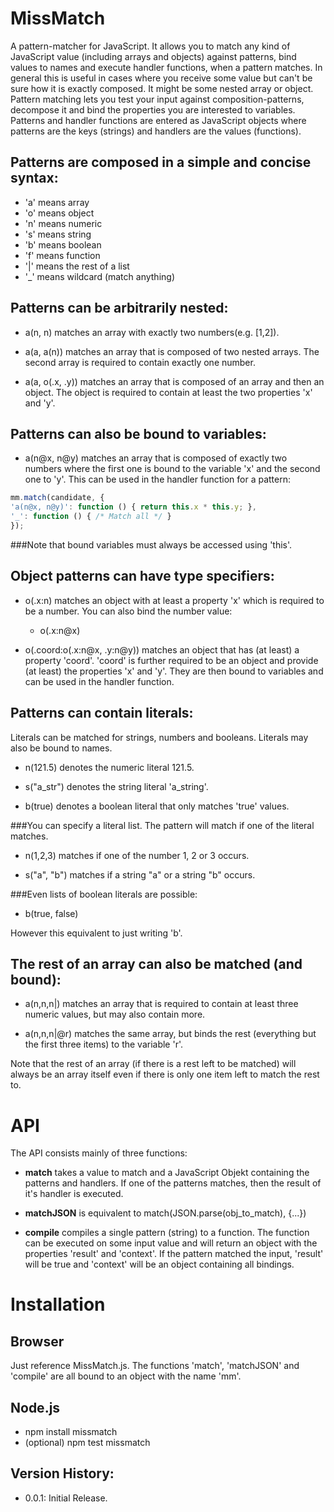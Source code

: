 MissMatch
=========

A pattern-matcher for JavaScript. It allows you to match any kind of JavaScript value (including arrays and objects) against patterns, bind values to names and execute 
handler functions, when a pattern matches. In general this is useful in cases where you receive some value but can't be sure how it is exactly composed. It might be
some nested array or object. Pattern matching lets you test your input against composition-patterns, decompose it and bind the properties you are interested to variables.
Patterns and handler functions are entered as JavaScript objects where patterns are the keys (strings) and handlers are the values (functions).

Patterns are composed in a simple and concise syntax:
-----------------------------------------------------

  - 'a' means array
  - 'o' means object
  - 'n' means numeric
  - 's' means string
  - 'b' means boolean
  - 'f' means function
  - '|' means the rest of a list
  - '_' means wildcard (match anything)


Patterns can be arbitrarily nested:
-----------------------------------

  - a(n, n) matches an array with exactly two numbers(e.g. [1,2]).  
  
  - a(a, a(n)) matches an array that is composed of two nested arrays. The second array is required to contain exactly one number.  
  
  - a(a, o(.x, .y)) matches an array that is composed of an array and then an object. The object is required to contain at least 
    the two properties 'x' and 'y'.  


Patterns can also be bound to variables:
----------------------------------------

  - a(n@x, n@y) matches an array that is composed of exactly two numbers where the first one is bound to the variable 'x' and the second one
    to 'y'. This can be used in the handler function for a pattern:  
    
```  js
mm.match(candidate, {   
'a(n@x, n@y)': function () { return this.x * this.y; },
'_': function () { /* Match all */ }
});  

```

###Note that bound variables must always be accessed using 'this'.
    
Object patterns can have type specifiers:
-----------------------------------------

  - o(.x:n) matches an object with at least a property 'x' which is required to be a number. You can also bind the number value:  
    
      * o(.x:n@x)  
      
  - o(.coord:o(.x:n@x, .y:n@y)) matches an object that has (at least) a property 'coord'. 'coord' is further required to be an object and provide
    (at least) the properties 'x' and 'y'. They are then bound to variables and can be used in the handler function.  
    

Patterns can contain literals:
------------------------------

  Literals can be matched for strings, numbers and booleans. Literals may also be bound to names.
  
  - n(121.5) denotes the numeric literal 121.5.
    
  - s("a_str") denotes the string literal 'a_string'.
  
  - b(true) denotes a boolean literal that only matches 'true' values.
  
  
  ###You can specify a literal list. The pattern will match if one of the literal matches.
  
  - n(1,2,3) matches if one of the number 1, 2 or 3 occurs.
  
  - s("a", "b") matches if a string "a" or a string "b" occurs.
  
  ###Even lists of boolean literals are possible:
  
  - b(true, false)
  
  However this equivalent to just writing 'b'.
    
    
The rest of an array can also be matched (and bound):
-----------------------------------------------------

  - a(n,n,n|) matches an array that is required to contain at least three numeric values, but may also contain more.  
    
  - a(n,n,n|@r) matches the same array, but binds the rest (everything but the first three items) to the variable 'r'.
  
Note that the rest of an array (if there is a rest left to be matched) will always be an array itself even if there is only one item left
to match the rest to.


API
===

The API consists mainly of three functions:
  
  - **match** takes a value to match and a JavaScript Objekt containing the patterns and handlers. If one of the patterns matches, then
    the result of it's handler is executed.
    
  - **matchJSON** is equivalent to match(JSON.parse(obj_to_match), {...})
  
  - **compile** compiles a single pattern (string) to a function. The function can be executed on some input value and will return an object
    with the properties 'result' and 'context'. If the pattern matched the input, 'result' will be true and 'context' will be an object containing
    all bindings.


Installation
============

Browser
-------

Just reference MissMatch.js. The functions 'match', 'matchJSON' and 'compile' are all bound to an object with the name 'mm'.

Node.js
-------

  - npm install missmatch
  - (optional) npm test missmatch

Version History:
----------------

  - 0.0.1: Initial Release.  
